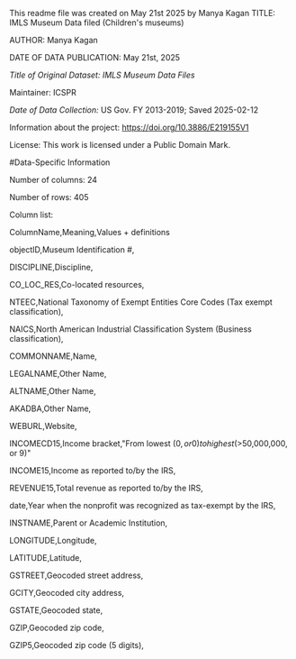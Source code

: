 This readme file was created on May 21st 2025 by Manya Kagan
TITLE: IMLS Museum Data filed (Children's museums)

AUTHOR: Manya Kagan

DATE OF DATA PUBLICATION: May 21st, 2025

_Title of Original Dataset: IMLS Museum Data Files_

Maintainer: ICSPR

*Date of Data Collection:* US Gov. FY 2013-2019; Saved 2025-02-12

Information about the project: https://doi.org/10.3886/E219155V1

License: This work is licensed under a Public Domain Mark.

#Data-Specific Information

Number of columns: 24

Number of rows: 405

Column list:

ColumnName,Meaning,Values + definitions

objectID,Museum Identification #,

DISCIPLINE,Discipline,

CO_LOC_RES,Co-located resources,

NTEEC,National Taxonomy of Exempt Entities Core Codes (Tax exempt classification),

NAICS,North American Industrial Classification System (Business classification),

COMMONNAME,Name,

LEGALNAME,Other Name,

ALTNAME,Other Name,

AKADBA,Other Name,

WEBURL,Website,

INCOMECD15,Income bracket,"From lowest ($0, or 0) to highest (>$50,000,000, or 9)"

INCOME15,Income as reported to/by the IRS,

REVENUE15,Total revenue as reported to/by the IRS,

date,Year when the nonprofit was recognized as tax-exempt by the IRS,

INSTNAME,Parent or Academic Institution,

LONGITUDE,Longitude,

LATITUDE,Latitude,

GSTREET,Geocoded street address,

GCITY,Geocoded city address,

GSTATE,Geocoded state,

GZIP,Geocoded zip code,

GZIP5,Geocoded zip code (5 digits),